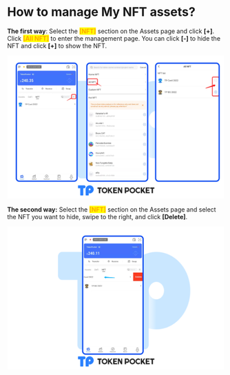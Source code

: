 # How to manage My NFT assets?

**The first way**: Select the <mark style="color:orange;">**\[NFT]**</mark> section on the Assets page and click **\[+]**. Click <mark style="color:orange;">**\[All NFT]**</mark> to enter the management page. You can click **\[-]** to hide the NFT and click **\[+]** to show the NFT.&#x20;

![](../.gitbook/assets/nft1en.png)

**The second way:** Select the <mark style="color:orange;">**\[NFT]**</mark> section on the Assets page and select the NFT you want to hide, swipe to the right, and click **\[Delete]**.

![](<../.gitbook/assets/发版2zh-1 (1).png>)
